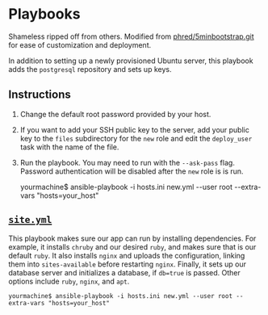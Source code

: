 Playbooks
=========

Shameless ripped off from others. Modified from [phred/5minbootstrap.git](https://github.com/phred/5minbootstrap.git) for ease of customization and deployment.

In addition to setting up a newly provisioned Ubuntu server, this playbook adds the `postgresql` repository and sets up keys.

## Instructions

1. Change the default root password provided by your host.
1. If you want to add your SSH public key to the server, add your public key to the `files` subdirectory for the `new` role and edit the `deploy_user` task with the name of the file.
1. Run the playbook. You may need to run with the `--ask-pass` flag. Password authentication will be disabled after the `new` role is is run.

    yourmachine$ ansible-playbook -i hosts.ini new.yml --user root --extra-vars "hosts=your_host"


[`site.yml`](site.yml)
----------------------

This playbook makes sure our app can run by installing dependencies. For example, it installs `chruby` and our desired `ruby`, and makes sure that is our default `ruby`. It also installs `nginx` and uploads the configuration, linking them into `sites-available` before restarting `nginx`. Finally, it sets up our database server and initializes a database, if `db=true` is passed. Other options include `ruby`, `nginx`, and `apt`.

    yourmachine$ ansible-playbook -i hosts.ini new.yml --user root --extra-vars "hosts=your_host"
